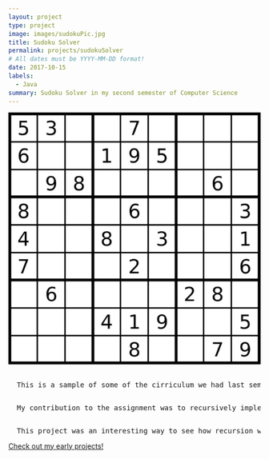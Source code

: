 ```yaml
---
layout: project
type: project
image: images/sudokuPic.jpg
title: Sudoku Solver
permalink: projects/sudokuSolver
# All dates must be YYYY-MM-DD format!
date: 2017-10-15
labels:
  - Java
summary: Sudoku Solver in my second semester of Computer Science
---
```


<div class="ui small rounded images">
  <img class="ui image" src="../images/sudokuPic.jpg">
</div>
<pre>  
  This is a sample of some of the cirriculum we had last semester in ics 211. The point of the assignment was to create a recursive sudoku puzzle solver. This was under the assumption that all sudoku puzzles were solvable. We were given premade puzzles that were confirmed to be solvable. We were also given the checks for determining whether the row, columb, or 3 x 3 box had the number that was being determined.
 </pre>
 <pre>
  My contribution to the assignment was to recursively implement an algorithm that uses the number verification functions that were given. The algorithm had to traverse the board, find the correct number, and then keep traversing the board as it went through the numbers. If the algorithm had exhausted all possibilities from 1 to 9 then it does what they call "backtracking" in which the algorithm is able to go back to the previous index and change the value of that index and it progresses through the puzzle until it reaches the last index of the entire puzzle. 
 </pre> 
 <pre>
  This project was an interesting way to see how recursion works. Recursion to me was such an alien idea until this project. I never really understood what recursion was, nor how it worked. I kind of understood that it involved some kind of method that called itself. I also understood it would continue to call itself, until the "base case" was fulfilled. With this assignment I learned about back tracking, and how recursion could allow you to do so. Since recursion was based on a stack data structure, allowing the stack to go back "down" the stack.
</pre>  

<a href="https://github.com/htobin/ManiniProjects2">Check out my early projects!</a>





